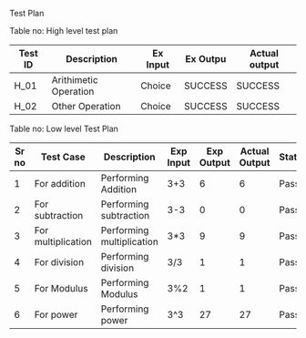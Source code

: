 Test Plan

Table no: High level test plan


 | Test ID | Description | Ex Input | Ex Outpu | Actual output | 
 |---------|-------------|----------|----------|---------------|
 | H_01 | Arithimetic Operation | Choice | SUCCESS | SUCCESS |
 | H_02 | Other Operation | Choice | SUCCESS | SUCCESS |
 
 
 
 Table no: Low level Test Plan
 
 | Sr no | Test Case | Description | Exp Input | Exp Output | Actual Output | Status |
 |-------|-----------|-------------|-----------|------------|---------------|--------|
| 1 | For addition | Performing Addition | 3+3 | 6 | 6 | Pass |
| 2 | For subtraction | Performing subtraction | 3-3 | 0 | 0 | Pass |
| 3 | For multiplication | Performing multiplication | 3*3 | 9 | 9 | Pass | 
| 4 | For division | Performing division | 3/3 | 1 | 1 | Pass | 
| 5 | For Modulus | Performing Modulus | 3%2 | 1 | 1 | Pass | 
| 6 | For power | Performing power | 3^3 | 27 | 27 | Pass |




